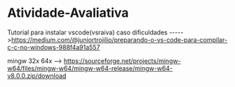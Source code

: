# Atividade-Avaliativa
Tutorial para instalar vscode(vsraiva) caso dificuldades 
----->https://medium.com/@juniortrojilio/preparando-o-vs-code-para-compilar-c-c-no-windows-988f4a91a557

mingw 32x 64x --> https://sourceforge.net/projects/mingw-w64/files/mingw-w64/mingw-w64-release/mingw-w64-v8.0.0.zip/download
